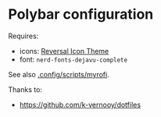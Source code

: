 # Polybar configuration

Requires:
- icons: [Reversal Icon Theme](https://github.com/yeyushengfan258/Reversal-icon-theme)
- font: ```nerd-fonts-dejavu-complete```

See also [.config/scripts/myrofi](../scripts/myrofi).

Thanks to:
- https://github.com/k-vernooy/dotfiles
